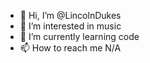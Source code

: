 - 👋 Hi, I’m @LincolnDukes
- 👀 I’m interested in music
- 🌱 I’m currently learning code
- 📫 How to reach me N/A

<!---
LincolnDukes/LincolnDukes is a ✨ special ✨ repository because its `README.md` (this file) appears on your GitHub profile.
You can click the Preview link to take a look at your changes.
--->
